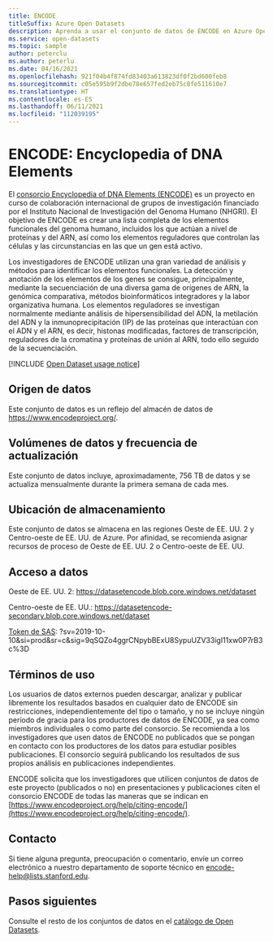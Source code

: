 ```yaml
---
title: ENCODE
titleSuffix: Azure Open Datasets
description: Aprenda a usar el conjunto de datos de ENCODE en Azure Open Datasets.
ms.service: open-datasets
ms.topic: sample
author: peterclu
ms.author: peterlu
ms.date: 04/16/2021
ms.openlocfilehash: 921f04b4f874fd83403a613823df0f2bd600feb8
ms.sourcegitcommit: c05e595b9f2dbe78e657fed2eb75c8fe511610e7
ms.translationtype: HT
ms.contentlocale: es-ES
ms.lasthandoff: 06/11/2021
ms.locfileid: "112039195"
---
```

# <a name="encode-encyclopedia-of-dna-elements"></a>ENCODE: Encyclopedia of DNA Elements

El [consorcio Encyclopedia of DNA Elements (ENCODE)](https://www.encodeproject.org/help/project-overview/) es un proyecto en curso de colaboración internacional de grupos de investigación financiado por el Instituto Nacional de Investigación del Genoma Humano (NHGRI). El objetivo de ENCODE es crear una lista completa de los elementos funcionales del genoma humano, incluidos los que actúan a nivel de proteínas y del ARN, así como los elementos reguladores que controlan las células y las circunstancias en las que un gen está activo.

Los investigadores de ENCODE utilizan una gran variedad de análisis y métodos para identificar los elementos funcionales. La detección y anotación de los elementos de los genes se consigue, principalmente, mediante la secuenciación de una diversa gama de orígenes de ARN, la genómica comparativa, métodos bioinformáticos integradores y la labor organizativa humana. Los elementos reguladores se investigan normalmente mediante análisis de hipersensibilidad del ADN, la metilación del ADN y la inmunoprecipitación (IP) de las proteínas que interactúan con el ADN y el ARN, es decir, histonas modificadas, factores de transcripción, reguladores de la cromatina y proteínas de unión al ARN, todo ello seguido de la secuenciación.

[!INCLUDE [Open Dataset usage notice](../../includes/open-datasets-usage-note.md)]

## <a name="data-source"></a>Origen de datos

Este conjunto de datos es un reflejo del almacén de datos de https://www.encodeproject.org/.

## <a name="data-volumes-and-update-frequency"></a>Volúmenes de datos y frecuencia de actualización

Este conjunto de datos incluye, aproximadamente, 756 TB de datos y se actualiza mensualmente durante la primera semana de cada mes.

## <a name="storage-location"></a>Ubicación de almacenamiento

Este conjunto de datos se almacena en las regiones Oeste de EE. UU. 2 y Centro-oeste de EE. UU. de Azure. Por afinidad, se recomienda asignar recursos de proceso de Oeste de EE. UU. 2 o Centro-oeste de EE. UU.

## <a name="data-access"></a>Acceso a datos

Oeste de EE. UU. 2: https://datasetencode.blob.core.windows.net/dataset

Centro-oeste de EE. UU.: https://datasetencode-secondary.blob.core.windows.net/dataset

[Token de SAS](/azure/storage/common/storage-sas-overview): ?sv=2019-10-10&si=prod&sr=c&sig=9qSQZo4ggrCNpybBExU8SypuUZV33igI11xw0P7rB3c%3D

## <a name="use-terms"></a>Términos de uso

Los usuarios de datos externos pueden descargar, analizar y publicar libremente los resultados basados en cualquier dato de ENCODE sin restricciones, independientemente del tipo o tamaño, y no se incluye ningún período de gracia para los productores de datos de ENCODE, ya sea como miembros individuales o como parte del consorcio. Se recomienda a los investigadores que usen datos de ENCODE no publicados que se pongan en contacto con los productores de los datos para estudiar posibles publicaciones. El consorcio seguirá publicando los resultados de sus propios análisis en publicaciones independientes.

ENCODE solicita que los investigadores que utilicen conjuntos de datos de este proyecto (publicados o no) en presentaciones y publicaciones citen el consorcio ENCODE de todas las maneras que se indican en [https://www.encodeproject.org/help/citing-encode/](https://www.encodeproject.org/help/citing-encode/).

## <a name="contact"></a>Contacto

Si tiene alguna pregunta, preocupación o comentario, envíe un correo electrónico a nuestro departamento de soporte técnico en encode-help@lists.stanford.edu.

## <a name="next-steps"></a>Pasos siguientes

Consulte el resto de los conjuntos de datos en el [catálogo de Open Datasets](dataset-catalog.md).